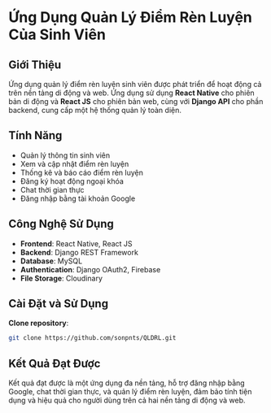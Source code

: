 # Ứng Dụng Quản Lý Điểm Rèn Luyện Của Sinh Viên

## Giới Thiệu
Ứng dụng quản lý điểm rèn luyện sinh viên được phát triển để hoạt động cả trên nền tảng di động và web. Ứng dụng sử dụng **React Native** cho phiên bản di động và **React JS** cho phiên bản web, cùng với **Django API** cho phần backend, cung cấp một hệ thống quản lý toàn diện.

## Tính Năng
- Quản lý thông tin sinh viên
- Xem và cập nhật điểm rèn luyện
- Thống kê và báo cáo điểm rèn luyện
- Đăng ký hoạt động ngoại khóa
- Chat thời gian thực
- Đăng nhập bằng tài khoản Google

## Công Nghệ Sử Dụng
- **Frontend**: React Native, React JS
- **Backend**: Django REST Framework
- **Database**: MySQL
- **Authentication**: Django OAuth2, Firebase
- **File Storage**: Cloudinary

## Cài Đặt và Sử Dụng
 **Clone repository**:
   ```bash
   git clone https://github.com/sonpnts/QLDRL.git
   ```
## Kết Quả Đạt Được
Kết quả đạt được là một ứng dụng đa nền tảng, hỗ trợ đăng nhập bằng Google, chat thời gian thực, và quản lý điểm rèn luyện, đảm bảo tính tiện dụng và hiệu quả cho người dùng trên cả hai nền tảng di động và web.
